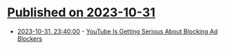 # [Published on 2023-10-31](index.md)

* [2023-10-31, 23:40:00](https://news.slashdot.org/story/23/10/31/2151258/youtube-is-getting-serious-about-blocking-ad-blockers?utm_source=rss1.0mainlinkanon&utm_medium=feed) - [YouTube Is Getting Serious About Blocking Ad Blockers](https://news.slashdot.org/story/23/10/31/2151258/youtube-is-getting-serious-about-blocking-ad-blockers?utm_source=rss1.0mainlinkanon&utm_medium=feed)
